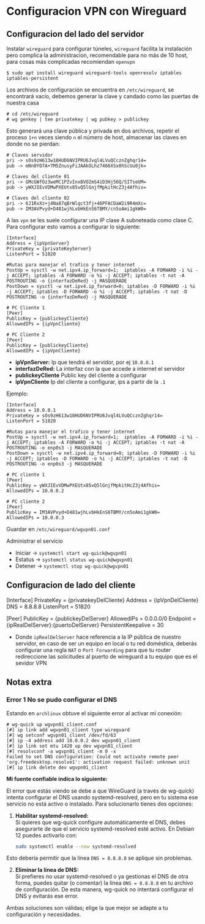 # Configuracion VPN con Wireguard

## Configuracion del lado del servidor

Instalar `wireguard` para configurar túneles, `wireguard` facilita la instalación
pero complica la administracion, recomendable para no más de 10 host, para cosas
más complicadas recomiendan `openvpn`

```text
$ sudo apt install wireguard wireguard-tools openresolv iptables iptables-persistent
```

Los archivos de configuración se encuentra en `/etc/wireguard`, se encontrará vacío,
debemos generar la clave y candado como las puertas de nuestra casa

```text
# cd /etc/wireguard
# wg genkey | tee privatekey | wg pubkey > publickey
```

Esto generará una clave pública y privada en dos archivos, repetir el proceso `1+n`
veces siendo `n` el número de host, almacenar las claves en donde no se pierdan:

```text
# Claves servidor
pri -> sOs9zH613w18HUD6NVIPRU6Jvql4LVuQCcznZghqr14=
pub -> mNn0YO7A+7M5ZnusyFiJAAkOLhz7466XSx0hScUu0jk=

# Claves del cliente 01
pri -> GMcGWfOz3weMC1PZvInxBVO2mS4iD3Hj56Q/SITseUM=
pub -> yWXJIEvVDMwPXEUtx85vQ5lGnjfMpkitHcZ3j4Afhis=

# Claves del cliente 02
pri -> 6J1RxXz+j4Na87qBrWlqct3fj+46PFACDaW2i9R4mXc=
pub -> IM3AVPvyd+D481wjhLvbHkEnS6TBMY/cn5oAmi1gkW0=

```

A las `vpn` se les suele configurar una IP clase A subneteada como clase C.
Para configurar esto vamos a configurar lo siguiente:

```
[Interface]
Address = {ipVpnServer}
PrivateKey = {privateKeyServer}
ListenPort = 51820

#Rutas para manejar el trafico y tener internet
PostUp = sysctl -w net.ipv4.ip_forward=1;  iptables -A FORWARD -i %i -j ACCEPT; iptables -A FORWARD -o %i -j ACCEPT; iptables -t nat -A POSTROUTING -o {interfazDeRed} -j MASQUERADE
PostDown = sysctl -w net.ipv4.ip_forward=0; iptables -D FORWARD -i %i -j ACCEPT; iptables -D FORWARD -o %i -j ACCEPT; iptables -t nat -D POSTROUTING -o {interfazDeRed} -j MASQUERADE

# PC Cliente 1
[Peer]
PublicKey = {publickeyCliente}
AllowedIPs = {ipVpnCliente}

# PC Cliente 2
[Peer]
PublicKey = {publickeyCliente}
AllowedIPs = {ipVpnCliente}
```

- **ipVpnServer:** Ip que tendrá el servidor, por ej `10.0.0.1`
- **interfazDeRed:** La interfaz con la que accede a internet el servidor
- **publickeyCliente** Public key del cliente a configurar
- **ipVpnCliente** Ip del cliente a configurar, ips a partir de la `.1`

Ejemplo:

```
[Interface]
Address = 10.0.0.1
PrivateKey = sOs9zH613w18HUD6NVIPRU6Jvql4LVuQCcznZghqr14=
ListenPort = 51820

#Rutas para manejar el trafico y tener internet
PostUp = sysctl -w net.ipv4.ip_forward=1;  iptables -A FORWARD -i %i -j ACCEPT; iptables -A FORWARD -o %i -j ACCEPT; iptables -t nat -A POSTROUTING -o enp0s3 -j MASQUERADE
PostDown = sysctl -w net.ipv4.ip_forward=0; iptables -D FORWARD -i %i -j ACCEPT; iptables -D FORWARD -o %i -j ACCEPT; iptables -t nat -D POSTROUTING -o enp0s3 -j MASQUERADE

# PC cliente 1
[Peer]
PublicKey = yWXJIEvVDMwPXEUtx85vQ5lGnjfMpkitHcZ3j4Afhis=
AllowedIPs = 10.0.0.2

# PC cliente 2
[Peer]
PublicKey = IM3AVPvyd+D481wjhLvbHkEnS6TBMY/cn5oAmi1gkW0=
AllowedIPs = 10.0.0.3

```

Guardar en `/etc/wireguard/wgvpn01.conf`

Administrar el servicio

- Iniciar → `systemctl start wg-quick@wgvpn01`
- Estatus → `systemctl status wg-quick@wgvpn01`
- Detener → `systemctl stop wg-quick@wgvpn01`

## Configuracion de lado del cliente

[Interface]
PrivateKey = {privatekeyDelCliente}
Address = {ipVpnDelCliente}
DNS = 8.8.8.8
ListenPort = 51820

[Peer]
PublicKey = {publickeyDelServer}
AllowedIPs = 0.0.0.0/0
Endpoint = {ipRealDelServer}:{puertoDelServer}
PersistentKeepalive = 30

- Donde `ipRealDelServer` hace referencia a la IP pública
  de nuestro servidor, en caso de ser un equipo en local o
  tu red doméstica, deberás configurar una regla `NAT` o
  `Port Forwarding` para que tu router redireccione las
  solicitudes al puerto de wireguard a tu equipo que es el
  sevidor VPN

## Notas extra

### Error 1 No se pudo configurar el DNS

Estando en `archlinux` obtuve el siguiente error al
activar mi conexión:

```
# wg-quick up wgvpn01_client.conf
[#] ip link add wgvpn01_client type wireguard
[#] wg setconf wgvpn01_client /dev/fd/63
[#] ip -4 address add 10.0.0.2 dev wgvpn01_client
[#] ip link set mtu 1420 up dev wgvpn01_client
[#] resolvconf -a wgvpn01_client -m 0 -x
Failed to set DNS configuration: Could not activate remote peer 'org.freedesktop.resolve1': activation request failed: unknown unit
[#] ip link delete dev wgvpn01_client
```

**Mi fuente confiable indica lo siguiente:**

El error que estás viendo se debe a que WireGuard (a través
de wg-quick) intenta configurar el DNS usando systemd-resolved,
pero en tu sistema ese servicio no está activo o instalado.
Para solucionarlo tienes dos opciones:

1. **Habilitar systemd-resolved:**  
   Si quieres que wg-quick configure automáticamente el DNS,
   debes asegurarte de que el servicio systemd-resolved esté
   activo. En Debian 12 puedes activarlo con:

   ```bash
   sudo systemctl enable --now systemd-resolved
   ```

Esto debería permitir que la línea `DNS = 8.8.8.8` se aplique
sin problemas.

2. **Eliminar la línea de DNS:**  
    Si prefieres no usar systemd-resolved o ya gestionas el DNS
   de otra forma, puedes quitar (o comentar) la línea
   `DNS = 8.8.8.8` en tu archivo de configuración. De esta manera,
   wg-quick no intentará configurar el DNS y evitarás ese error.

Ambas soluciones son válidas; elige la que mejor se adapte a tu configuración y necesidades.
